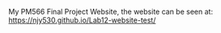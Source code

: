 My PM566 Final Project Website, the website can be seen at: https://njy530.github.io/Lab12-website-test/